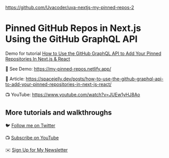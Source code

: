 https://github.com/Uvacoder/uva-nextjs-my-pinned-repos-2

# Pinned GitHub Repos in Next.js Using the GitHub GraphQL API

Demo for tutorial [How to Use the GitHub GraphQL API to Add Your Pinned Repositories In Next.js & React](https://www.youtube.com/watch?v=JUEw1yHJ8Ao)

🚀 See Demo: https://my-pinned-repos.netlify.app/

📝 Article: https://spacejelly.dev/posts/how-to-use-the-github-graphql-api-to-add-your-pinned-repositories-in-next-js-react/

📺 YouTube: https://www.youtube.com/watch?v=JUEw1yHJ8Ao

## More tutorials and walkthroughs

🐦 [Follow me on Twitter](https://twitter.com/colbyfayock)

📺 [Subscribe on YouTube](https://www.youtube.com/colbyfayock)

✉️ [Sign Up for My Newsletter](https://colbyfayock.com/newsletter)
